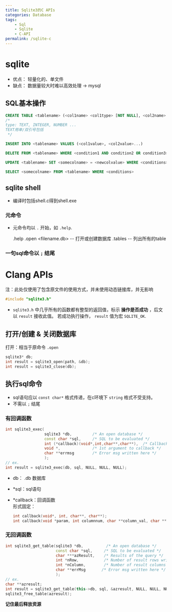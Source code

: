 ```yaml
---
title: Sqlite3的C APIs
categories: Database
tags:
    - Sql
    - Sqlite
    - C-API
permalink: /sqlite-c
---
```


# sqlite

-   优点： 轻量化的、单文件
-   缺点： 数据量较大时难以高效处理 -> mysql


## SQL基本操作

```sql
CREATE TABLE <tablename> (<col1name> <col1type> [NOT NULL], <col2name>...)
/*
type: TEXT, INTEGER, NUMBER ...
TEXT用单/双引号包括
 */

INSERT INTO <tablename> VALUES (<col1value>, <col2value>...)

DELETE FROM <tablename> WHERE <condition1 AND condition2 OR condition3>

UPDATE <tablename> SET <somecolname> = <newcolvalue> WHERE <conditions>

SELECT <somecolname> FROM <tablename> WHERE <conditions>
```


## sqlite shell

-   编译时包括shell.c得到shell.exe


### 元命令

-   元命令均以 `.` 开始，如 `.help`.

    .help
    .open <filename.db> -- 打开或创建数据库
    .tables -- 列出所有的table


### 一句sql命令以 `;` 结尾


# Clang APIs

注：此处仅使用了包含原文件的使用方式，并未使用动态链接库，并无影响

```cpp
#include "sqlite3.h"
```

-   `sqlite3.h` 中几乎所有的函数都有整型的返回值，标示 **操作是否成功** ，后文以 `result` 接收此值。
    若成功执行操作， `result` 值为宏 `SQLITE_OK`.


## 打开/创建 & 关闭数据库

打开：相当于原命令 `.open`

```cpp
sqlite3* db;
int result = sqlite3_open(path, &db);
int result = sqlite3_close(db);
```


## 执行sql命令

-   sql语句应以 `const char*` 格式传递，在c环境下 `string` 格式不受支持。
-   不需以 `;` 结尾


### 有回调函数

```cpp
int sqlite3_exec(
                 sqlite3 *db,         /* An open database */
                 const char *sql,     /* SQL to be evaluated */
                 int (*callback)(void*,int,char**,char**),  /* Callback function */
                 void *,              /* 1st argument to callback */
                 char **errmsg        /* Error msg written here */
                 );
// ex.
int result = sqlite3_exec(db, sql, NULL, NULL, NULL);
```

-   db： .db 数据库
-   \*sql：sql语句
-   \*callback：回调函数  
    形式固定：
    
    ```cpp
    int callback(void*, int, char**, char**);
    int callback(void *param, int columnnum, char **column_val, char **column_name);
    ```


### 无回调函数

```cpp
int sqlite3_get_table(sqlite3 *db,          /* An open database */
                      const char *sql,     /* SQL to be evaluated */
                      char ***azResult,    /* Results of the query */
                      int *nRow,           /* Number of result rows written here */
                      int *nColumn,        /* Number of result columns written here */
                      char **errMsg       /* Error msg written here */
                      );
// ex.
char **azresult;
int result = sqlite3_get_table(this->db, sql, &azresult, NULL, NULL, NULL);
sqlite3_free_table(azresult);
```

**记住最后释放资源** 

